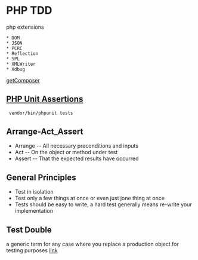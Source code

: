 # PHP TDD

php extensions

```text
* DOM
* JSON
* PCRC
* Reflection
* SPL
* XMLWriter
* Xdbug
```

[getComposer](https://getcomposer.org/)

## [PHP Unit Assertions](https://phpunit.de/manual/6.5/en/appendixes.assertions.html)

```bash
 vendor/bin/phpunit tests
```

## Arrange-Act_Assert

* Arrange -- All necessary preconditions and inputs
* Act -- On the object or method under test
* Assert -- That the expected results have occurred

## General Principles

* Test in isolation
* Test only a few things at once or even just jone thing at once
* Tests should be easy to write, a hard test generally means
    re-write your implementation

## Test Double

a generic term for any case where you replace a production object
    for testing purposes
[link](http://www.martinfowler.com/bliki/TestDouble.html)